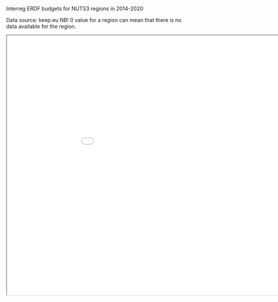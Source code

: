 Interreg ERDF budgets for NUTS3 regions in 2014-2020

Data source: keep.eu
NB! 0 value for a region can mean that there is no data available for the region.

<iframe src="map.html" height="700" width="1000" scrolling="no"></iframe>
